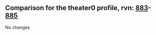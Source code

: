 ## Comparison for the theater0 profile, rvn: [883](https://github.com/PRO100KatYT/FortniteProfileRevisions/tree/main/profiles/theater0/883%20theater0.json)-[885](https://github.com/PRO100KatYT/FortniteProfileRevisions/tree/main/profiles/theater0/885%20theater0.json)

No changes
